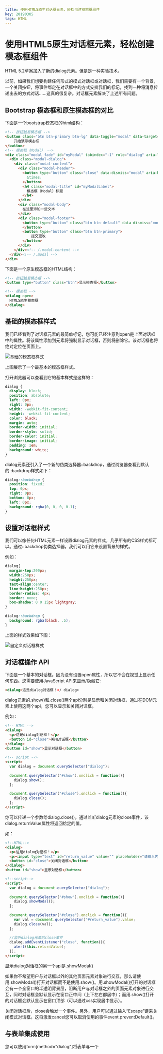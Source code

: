 ```yaml
---
title: 使用HTML5原生对话框元素，轻松创建模态框组件
key: 20190305
tags: HTML
---
```


# 使用HTML5原生对话框元素，轻松创建模态框组件

HTML 5.2草案加入了新的dialog元素。但是是一种实验技术。

以前，如果我们想要构建任何形式的模式对话框或对话框，我们需要有一个背景，一个关闭按钮，将事件绑定在对话框中的方式安排我们的标记，找到一种将消息传递出去的方式对话......这真的很复杂。对话框元素解决了上述所有问题。

<!--more-->

## Bootstrap 模态框和原生模态框的对比

下面是一个bootstrap模态框的html结构：
```html
<!-- 按钮触发模态框 -->
<button class="btn btn-primary btn-lg" data-toggle="modal" data-target="#myModal">
    开始演示模态框
</button>
<!-- 模态框（Modal） -->
<div class="modal fade" id="myModal" tabindex="-1" role="dialog" aria-labelledby="myModalLabel" aria-hidden="true">
  <div class="modal-dialog">
    <div class="modal-content">
      <div class="modal-header">
        <button type="button" class="close" data-dismiss="modal" aria-hidden="true">
          &times;
        </button>
        <h4 class="modal-title" id="myModalLabel">
          模态框（Modal）标题
        </h4>
      </div>
      <div class="modal-body">
        在这里添加一些文本
      </div>
      <div class="modal-footer">
        <button type="button" class="btn btn-default" data-dismiss="modal">关闭
        </button>
        <button type="button" class="btn btn-primary">
            提交更改
        </button>
      </div>
    </div><!-- /.modal-content -->
  </div><!-- /.modal -->
</div>
```

下面是一个原生模态框的HTML结构：
```html
<!-- 按钮触发模态框 -->
<button type="button" class="btn">显示模态框</button>

<!-- 模态框 -->
<dialog open>
  HTML5原生模态框
</dialog>
```

## 基础的模态框样式

我们已经看到了对话框元素的最简单标记，您可能已经注意到open是上面对话框中的属性。将该属性添加到元素将强制显示对话框，否则将删除它。该对话框也将绝对定位在页面上。

![基础的模态框样式](https://github.com/JofunLiang/assets/images/1339591-20180528172622475-1217033821.png)

上图展示了一个最基本的模态框样式。

打开浏览器可以查看到它的基本样式是这样的：
```css
dialog {
  display: block;
  position: absolute;
  left: 0px;
  right: 0px;
  width: -webkit-fit-content;
  height: -webkit-fit-content;
  color: black;
  margin: auto;
  border-width: initial;
  border-style: solid;
  border-color: initial;
  border-image: initial;
  padding: 1em;
  background: white;
}
```

dialog元素还引入了一个新的伪类选择器::backdrop，通过浏览器查看到默认的::backdrop样式如下：
```css
dialog::backdrop {
  position: fixed;
  top: 0px;
  right: 0px;
  bottom: 0px;
  left: 0px;
  background: rgba(0, 0, 0, 0.1);
}
```

## 设置对话框样式

我们可以像任何HTML元素一样设置dialog元素的样式，几乎所有的CSS样式都可以。通过::backdrop伪类选择器，我们可以用它来设置背景的样式。

例如：
```css
dialog{
  margin-top:200px;
  width:250px;
  height:250px;
  text-align:center;
  line-height:250px;
  border-radius: 4px;
  border: none;
  box-shadow: 0 0 15px lightgray;
}
            
dialog::backdrop {
  background: rgba(black, .5);
}
```
上面的样式效果如下图：

![自定义对话框样式](https://github.com/JofunLiang/assets/images/1339591-20180528174904984-389738259.png)

## 对话框操作 API

下面是一个基本的对话框，因为没有设置open属性，所以它不会在视觉上显示任何东西。您需要使用JavaScript API来显示/隐藏它:
```html
<dialog>这是dialog对话框！</ dialog>
```

dialog元素的.show()和.close()两个api分别是显示和关闭对话框，通过在DOM元素上使用这两个api，您可以显示和关闭对话框。

例如：
```html
<!-- HTML -->
<dialog>
  <p>这是dialog对话框！</p>
  <button id="close">关闭对话框</button>
</dialog>
<button id="show">显示对话框</button>
  
<!-- script -->      
<script>
  var dialog = document.querySelector("dialog");
          
  document.querySelector("#show").onclick = function(){
    dialog.show();
  };
          
  document.querySelector("#close").onclick = function(){
    dialog.close();
  };
</script>
```

你可以传递一个参数给dialog.close()。通过监听dialog元素的close事件，该dialog.returnValue属性将返回给定的值。

如：
```html
<!--HTML-->
<dialog>
  <p>这是dialog对话框！</p>
  <p><input type="text" id="return_value" value="" placeholder="请输入内容"/></p>
  <button id="close">关闭对话框</button>
</dialog>
<button id="show">显示对话框</button>

<!--script-->
<script>
  var dialog = document.querySelector("dialog");
  
  document.querySelector("#show").onclick = function(){
    dialog.showModal();
  };
  
  document.querySelector("#close").onclick = function(){
    var val = document.querySelector("#return_value").value;
    dialog.close(val);
  };
  
  //监听dialog元素的close事件
  dialog.addEventListener("close", function(){
    alert(this.returnValue);
  });
</script>
```

显示dialog对话框的另一个api是.showModal()

如果你不希望用户与对话框以外的其他页面元素对象进行交互，那么请使用.showModal()打开对话框而不是使用.show()。用.showModal()打开的对话框会有一个全窗口的半透明背景层，阻断用户与对话框之外的页面元素对象进行交互，同时对话框会默认显示在窗口正中间（上下左右都居中）；而用.show()打开的对话框会默认显示在窗口顶部（可以通过css实现居中显示）。

关闭对话框后，close会触发一个事件。另外，用户可以通过输入“Escape”键来关闭模式对话框。这将激发cancel您可以取消使用的事件event.preventDefault()。

## 与表单集成使用

您可以使用form[method="dialog"]将表单与一个<dialog>元素集成使用。表单提交后，它会关闭对话框并设置dialog.returnValue到value已使用的提交按钮。

此外，您可以使用该autofocus属性在弹出对话框时自动将焦点对准对话框内的窗体控件。

例如：
```html
<!--HTML-->
<dialog id ="dialog">
  <form method ="dialog">
    <p>你是否同意使用条款？</p>
    <p><textarea class ="form-control" disabled>条款要求...</textarea></p>
    <button type ="submit" value ="是">是</button>
    <button type ="submit" value ="否" autofocus>否</button>
  </form>
</dialog>
<button id="show">显示表单对话框</button>

<!--script-->
<script>
  var dialog = document.querySelector("dialog");
  
  document.querySelector("#show").onclick = function(){
    dialog.showModal();
  };
  
  //监听dialog元素的close事件
  dialog.addEventListener("close", function(e){
    if(this.returnValue === "是"){
      alert(this.returnValue)
      //dosomething...
    }else{
      alert(this.returnValue)
      //dosomething...
    };
  });
</script>
```

## 浏览器兼容性

桌面浏览器只有谷歌浏览器支持dialog的完整功能（到本博文发表时），要实现跨浏览器兼容请使用 [dialog-polyfill](https://github.com/GoogleChrome/dialog-polyfill)。

<iframe src="//caniuse.com/dialog/embed" scrolling="no" allowtransparency="true" allowfullscreen="true" width="100%" height="415" frameborder="0"></iframe>

## 参考文献

参考文章：[对话框元素演示](https://demo.agektmr.com/dialog/)

## 符本人开源项目

usuallyjs函数库：[https://github.com/JofunLiang/usuallyjs](https://github.com/JofunLiang/usuallyjs)